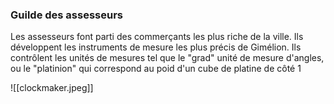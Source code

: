 ### Guilde des assesseurs
Les assesseurs font parti des commerçants les plus riche de la ville. Ils développent les instruments de mesure les plus précis de Gimélion. 
Ils contrôlent les unités de mesures tel que le "grad" unité de mesure d'angles, ou le "platinion" qui correspond au poid d'un cube de platine de côté 1 

![[clockmaker.jpeg]]